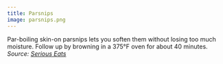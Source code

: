 ```yaml
---
title: Parsnips
image: parsnips.png
---
```

Par-boiling skin-on parsnips lets you soften them without losing too much moisture. Follow up by browning in a 375°F oven for about 40 minutes.
_Source: [Serious Eats](https://www.seriouseats.com/the-food-lab-how-to-roast-vegetables)_